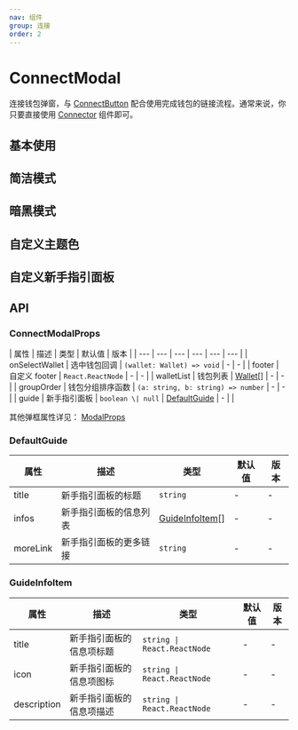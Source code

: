 ```yaml
---
nav: 组件
group: 连接
order: 2
---
```


# ConnectModal

连接钱包弹窗，与 [ConnectButton](../connect-button/index.zh-CN.md) 配合使用完成钱包的链接流程。通常来说，你只要直接使用 [Connector](../connector/index.zh-CN.md) 组件即可。

## 基本使用

<code src="./demos/basic.tsx"></code>

## 简洁模式

<code src="./demos/simple.tsx"></code>

## 暗黑模式

<code src="./demos/dark.tsx"></code>

## 自定义主题色

<code src="./demos/theme.tsx"></code>

## 自定义新手指引面板

<code src="./demos/customGuide.tsx"></code>

## API

### ConnectModalProps

| 属性 | 描述 | 类型 | 默认值 | 版本 |
| --- | --- | --- | --- | --- | --- |
| onSelectWallet | 选中钱包回调 | `(wallet: Wallet) => void` | - | - |
| footer | 自定义 footer | `React.ReactNode` | - | - |
| walletList | 钱包列表 | [Wallet](./types#wallet)\[\] | - | - |
| groupOrder | 钱包分组排序函数 | `(a: string, b: string) => number` | - | - |
| guide | 新手指引面板 | `boolean \| null` | [DefaultGuide](#defaultguide) | - |  |

其他弹框属性详见： [ModalProps](https://ant.design/components/modal-cn#api)

### DefaultGuide

| 属性     | 描述                   | 类型                               | 默认值 | 版本 |
| -------- | ---------------------- | ---------------------------------- | ------ | ---- |
| title    | 新手指引面板的标题     | `string`                           | -      | -    |
| infos    | 新手指引面板的信息列表 | [GuideInfoItem](#guideinfoitem)\[] | -      | -    |
| moreLink | 新手指引面板的更多链接 | `string`                           | -      | -    |

### GuideInfoItem

| 属性        | 描述                     | 类型                        | 默认值 | 版本 |
| ----------- | ------------------------ | --------------------------- | ------ | ---- |
| title       | 新手指引面板的信息项标题 | `string \| React.ReactNode` | -      | -    |
| icon        | 新手指引面板的信息项图标 | `string \| React.ReactNode` | -      | -    |
| description | 新手指引面板的信息项描述 | `string \| React.ReactNode` | -      | -    |
